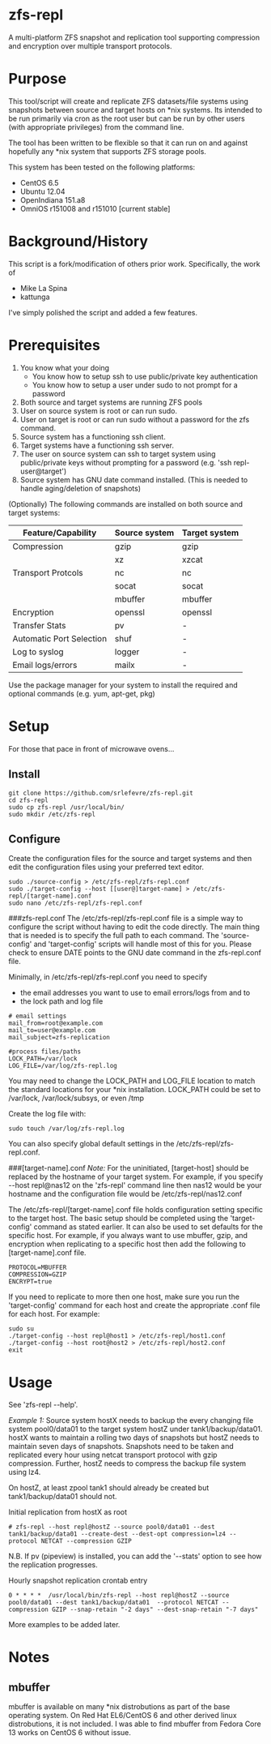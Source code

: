 zfs-repl
========
A multi-platform ZFS snapshot and replication tool supporting compression and encryption over multiple transport protocols.

Purpose
=======
This tool/script will create and replicate ZFS datasets/file systems using snapshots between source and target hosts on *nix systems.  Its intended to be run primarily via cron as the root user but can be run by other users (with appropriate privileges) from the command line.

The tool has been written to be flexible so that it can run on and against hopefully any *nix system that supports ZFS storage pools.

This system has been tested on the following platforms:
* CentOS 6.5
* Ubuntu 12.04
* OpenIndiana 151.a8
* OmniOS r151008 and r151010 [current stable]


Background/History
==================
This script is a fork/modification of others prior work.  Specifically, the work of 
- Mike La Spina
- kattunga

I've simply polished the script and added a few features.


Prerequisites
===========
1. You know what your doing 
   * You know how to setup ssh to use public/private key authentication 
   * You know how to setup a user under sudo to not prompt for a password
2. Both source and target systems are running ZFS pools
3. User on source system is root or can run sudo.
4. User on target is root or can run sudo without a password for the zfs command.
5. Source system has a functioning ssh client.
6. Target systems have a functioning ssh server.
7. The user on source system can ssh to target system using public/private keys without prompting for a password (e.g. 'ssh repl-user@target')
8. Source system has GNU date command installed.  (This is needed to handle aging/deletion of snapshots)

(Optionally) The following commands are installed on both source and target systems:

|Feature/Capability | Source system | Target system |
|-------------------|---------------|---------------|
|Compression | gzip | gzip |
| | xz | xzcat |
|Transport Protcols | nc | nc |
| | socat | socat |
| | mbuffer | mbuffer |
|Encryption | openssl | openssl |
|Transfer Stats | pv | - |
|Automatic Port Selection | shuf | - |
|Log to syslog | logger | - |
|Email logs/errors | mailx | - |

Use the package manager for your system to install the required and optional commands (e.g. yum, apt-get, pkg)


Setup
=====
For those that pace in front of microwave ovens...

Install
-------
```
git clone https://github.com/srlefevre/zfs-repl.git
cd zfs-repl
sudo cp zfs-repl /usr/local/bin/
sudo mkdir /etc/zfs-repl
```

Configure
---------

Create the configuration files for the source and target systems and then edit the configuration files using your preferred text editor.

```
sudo ./source-config > /etc/zfs-repl/zfs-repl.conf
sudo ./target-config --host [[user@]target-name] > /etc/zfs-repl/[target-name].conf
sudo nano /etc/zfs-repl/zfs-repl.conf  
```

###zfs-repl.conf
The /etc/zfs-repl/zfs-repl.conf file is a simple way to configure the script without having to edit the code directly.  The main thing that is needed is to specify the full path to each command.  The 'source-config' and 'target-config' scripts will handle most of this for you.  Please check to ensure DATE points to the GNU date command in the zfs-repl.conf file.

Minimally, in /etc/zfs-repl/zfs-repl.conf you need to specify 
* the email addresses you want to use to email errors/logs from and to 
* the lock path and log file

```
# email settings
mail_from=root@example.com
mail_to=user@example.com
mail_subject=zfs-replication

#process files/paths
LOCK_PATH=/var/lock
LOG_FILE=/var/log/zfs-repl.log
```
You may need to change the LOCK_PATH and LOG_FILE location to match the standard locations for your *nix installation.
LOCK_PATH could be set to /var/lock, /var/lock/subsys, or even /tmp

Create the log file with:
```
sudo touch /var/log/zfs-repl.log
```


You can also specify global default settings in the /etc/zfs-repl/zfs-repl.conf. 



###[target-name].conf
*Note:* For the uninitiated, [target-host] should be replaced by the hostname of your target system. For example, if you specify --host repl@nas12 on the 'zfs-repl' command line then nas12 would be your hostname and the configuration file would be /etc/zfs-repl/nas12.conf

The /etc/zfs-repl/[target-name].conf file holds configuration setting specific to the target host. The basic setup should be completed using the 'target-config' command as stated earlier.  It can also be used to set defaults for the specific host.  For example, if you always want to use mbuffer, gzip, and encryption when replicating to a specific host then add the following to [target-name].conf file.

```
PROTOCOL=MBUFFER
COMPRESSION=GZIP
ENCRYPT=true
```

If you need to replicate to more then one host, make sure you run the 'target-config' command for each host and create the appropriate .conf file for each host.  For example:

```
sudo su
./target-config --host repl@host1 > /etc/zfs-repl/host1.conf
./target-config --host root@host2 > /etc/zfs-repl/host2.conf
exit
```


Usage
=====

See 'zfs-repl --help'.

*Example 1:*
Source system hostX needs to backup the every changing file system pool0/data01 to the target system hostZ under tank1/backup/data01.  hostX wants to maintain a rolling two days of snapshots but hostZ needs to maintain seven days of snapshots.  Snapshots need to be taken and replicated every hour using netcat transport protocol with gzip compression.  Further, hostZ needs to compress the backup file system using lz4.

On hostZ, at least zpool tank1 should already be created but tank1/backup/data01 should not.

Initial replication from hostX as root
```
# zfs-repl --host repl@hostZ --source pool0/data01 --dest tank1/backup/data01 --create-dest --dest-opt compression=lz4 --protocol NETCAT --compression GZIP 
```
N.B. If pv (pipeview) is installed, you can add the '--stats' option to see how the replication progresses.


Hourly snapshot replication crontab entry
```
0 * * * *  /usr/local/bin/zfs-repl --host repl@hostZ --source pool0/data01 --dest tank1/backup/data01  --protocol NETCAT --compression GZIP --snap-retain "-2 days" --dest-snap-retain "-7 days"
```


More examples to be added later.


Notes
=====

mbuffer
-------

mbuffer is available on many *nix distrobutions as part of the base operating system.  On Red Hat EL6/CentOS 6 and other derived linux distrobutions, it is not included.  I was able to find mbuffer from Fedora Core 13 works on CentOS 6 without issue.


